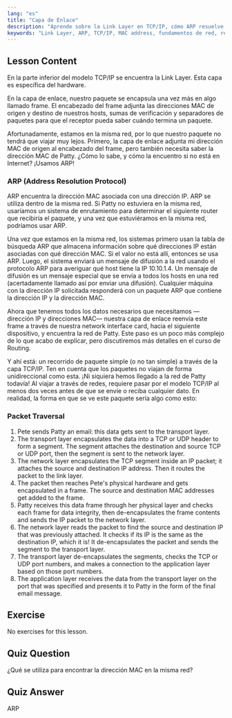 ```yaml
---
lang: "es"
title: "Capa de Enlace"
description: "Aprende sobre la Link Layer en TCP/IP, cómo ARP resuelve las direcciones MAC y el recorrido de los paquetes. Comprende los fundamentos de la red con este tutorial de redes de Linux."
keywords: "Link Layer, ARP, TCP/IP, MAC address, fundamentos de red, redes Linux, principiante, tutorial"
---
```


## Lesson Content

En la parte inferior del modelo TCP/IP se encuentra la Link Layer. Esta capa es específica del hardware.

En la capa de enlace, nuestro paquete se encapsula una vez más en algo llamado frame. El encabezado del frame adjunta las direcciones MAC de origen y destino de nuestros hosts, sumas de verificación y separadores de paquetes para que el receptor pueda saber cuándo termina un paquete.

Afortunadamente, estamos en la misma red, por lo que nuestro paquete no tendrá que viajar muy lejos. Primero, la capa de enlace adjunta mi dirección MAC de origen al encabezado del frame, pero también necesita saber la dirección MAC de Patty. ¿Cómo lo sabe, y cómo la encuentro si no está en Internet? ¡Usamos ARP!

### ARP (Address Resolution Protocol)

ARP encuentra la dirección MAC asociada con una dirección IP. ARP se utiliza dentro de la misma red. Si Patty no estuviera en la misma red, usaríamos un sistema de enrutamiento para determinar el siguiente router que recibiría el paquete, y una vez que estuviéramos en la misma red, podríamos usar ARP.

Una vez que estamos en la misma red, los sistemas primero usan la tabla de búsqueda ARP que almacena información sobre qué direcciones IP están asociadas con qué dirección MAC. Si el valor no está allí, entonces se usa ARP. Luego, el sistema enviará un mensaje de difusión a la red usando el protocolo ARP para averiguar qué host tiene la IP 10.10.1.4. Un mensaje de difusión es un mensaje especial que se envía a todos los hosts en una red (acertadamente llamado así por enviar una difusión). Cualquier máquina con la dirección IP solicitada responderá con un paquete ARP que contiene la dirección IP y la dirección MAC.

Ahora que tenemos todos los datos necesarios que necesitamos —dirección IP y direcciones MAC— nuestra capa de enlace reenvía este frame a través de nuestra network interface card, hacia el siguiente dispositivo, y encuentra la red de Patty. Este paso es un poco más complejo de lo que acabo de explicar, pero discutiremos más detalles en el curso de Routing.

Y ahí está: un recorrido de paquete simple (o no tan simple) a través de la capa TCP/IP. Ten en cuenta que los paquetes no viajan de forma unidireccional como esta. ¡Ni siquiera hemos llegado a la red de Patty todavía! Al viajar a través de redes, requiere pasar por el modelo TCP/IP al menos dos veces antes de que se envíe o reciba cualquier dato. En realidad, la forma en que se ve este paquete sería algo como esto:

### Packet Traversal

1. Pete sends Patty an email: this data gets sent to the transport layer.
2. The transport layer encapsulates the data into a TCP or UDP header to form a segment. The segment attaches the destination and source TCP or UDP port, then the segment is sent to the network layer.
3. The network layer encapsulates the TCP segment inside an IP packet; it attaches the source and destination IP address. Then it routes the packet to the link layer.
4. The packet then reaches Pete's physical hardware and gets encapsulated in a frame. The source and destination MAC addresses get added to the frame.
5. Patty receives this data frame through her physical layer and checks each frame for data integrity, then de-encapsulates the frame contents and sends the IP packet to the network layer.
6. The network layer reads the packet to find the source and destination IP that was previously attached. It checks if its IP is the same as the destination IP, which it is! It de-encapsulates the packet and sends the segment to the transport layer.
7. The transport layer de-encapsulates the segments, checks the TCP or UDP port numbers, and makes a connection to the application layer based on those port numbers.
8. The application layer receives the data from the transport layer on the port that was specified and presents it to Patty in the form of the final email message.

## Exercise

No exercises for this lesson.

## Quiz Question

¿Qué se utiliza para encontrar la dirección MAC en la misma red?

## Quiz Answer

ARP
